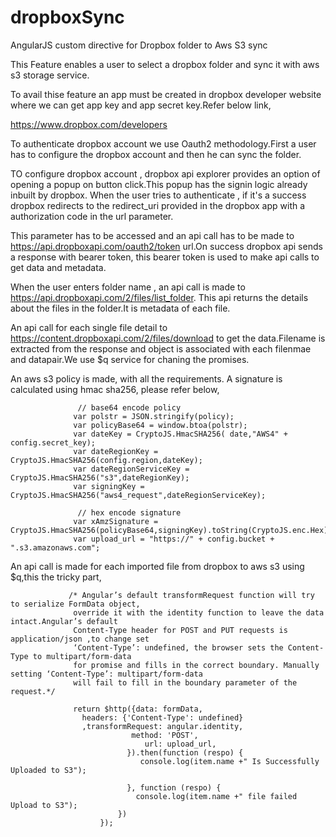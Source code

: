 # dropboxSync
AngularJS custom directive for Dropbox folder to Aws S3 sync

This Feature enables a user to select a dropbox folder and sync it with aws s3 storage service.

To avail thise feature an app must be created in dropbox developer website where we can get app key and app secret key.Refer below link,

https://www.dropbox.com/developers

To authenticate dropbox account we use Oauth2 methodology.First a user has to configure the dropbox account and then he can sync the folder.

TO configure dropbox account , dropbox api explorer provides an option of opening a popup on button click.This popup has the signin logic already inbuilt by dropbox. When the user tries to authenticate , if it's a success dropbox redirects to the redirect_uri provided in the dropbox app with a authorization code in the url parameter.

This parameter has to be accessed and an api call has to be made to https://api.dropboxapi.com/oauth2/token url.On success dropbox api sends a response with bearer token, this bearer token is used to make api calls to get data and metadata.

When the user enters folder name , an api call is made to https://api.dropboxapi.com/2/files/list_folder. This api returns the details about the files in the folder.It is metadata of each file.

An api call for each single file detail to https://content.dropboxapi.com/2/files/download to get the data.Filename is extracted from the response and object is associated with each filenmae and datapair.We use $q service for chaning the promises.

An aws s3 policy is made, with all the requirements. A signature is calculated using hmac sha256, please refer below,

                   // base64 encode policy
                  var polstr = JSON.stringify(policy);
                  var policyBase64 = window.btoa(polstr);            
                  var dateKey = CryptoJS.HmacSHA256( date,"AWS4" + config.secret_key);                  
                  var dateRegionKey = CryptoJS.HmacSHA256(config.region,dateKey);                  
                  var dateRegionServiceKey = CryptoJS.HmacSHA256("s3",dateRegionKey);                  
                  var signingKey = CryptoJS.HmacSHA256("aws4_request",dateRegionServiceKey);  
                   
                   // hex encode signature
                  var xAmzSignature = CryptoJS.HmacSHA256(policyBase64,signingKey).toString(CryptoJS.enc.Hex);
                  var upload_url = "https://" + config.bucket + ".s3.amazonaws.com";
                  
                  
  An api call is made for each imported file from dropbox to aws s3 using $q,this the tricky part,
  
                 /* Angular’s default transformRequest function will try to serialize FormData object,
                  override it with the identity function to leave the data intact.Angular’s default 
                  Content-Type header for POST and PUT requests is application/json ,to change set 
                  ‘Content-Type’: undefined, the browser sets the Content-Type to multipart/form-data
                  for promise and fills in the correct boundary. Manually setting ‘Content-Type’: multipart/form-data
                  will fail to fill in the boundary parameter of the request.*/

                  return $http({data: formData,
                    headers: {'Content-Type': undefined}
                    ,transformRequest: angular.identity,
                               method: 'POST',
                                  url: upload_url,       
                              }).then(function (respo) {
                                 console.log(item.name +" Is Successfully Uploaded to S3");
                                      
                              }, function (respo) {
                                console.log(item.name +" file failed Upload to S3");                                
                            })
                        });     
  
  
                  
                  
                  
                  
                  

